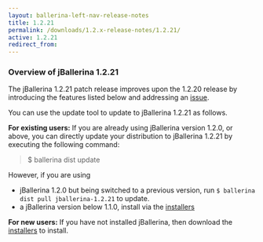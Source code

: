 ```yaml
---
layout: ballerina-left-nav-release-notes
title: 1.2.21
permalink: /downloads/1.2.x-release-notes/1.2.21/
active: 1.2.21
redirect_from:
---
```


### Overview of jBallerina 1.2.21
The jBallerina 1.2.21 patch release improves upon the 1.2.20 release by introducing the features listed below and addressing an [issue](https://github.com/ballerina-platform/ballerina-lang/issues/33539).

You can use the update tool to update to jBallerina 1.2.21 as follows.

**For existing users:**
If you are already using jBallerina version 1.2.0, or above, you can directly update your distribution to jBallerina 1.2.21 by executing the following command:

> $ ballerina dist update

However, if you are using

- jBallerina 1.2.0 but being switched to a previous version, run `$ ballerina dist pull jballerina-1.2.21` to update.
- a jBallerina version below 1.1.0, install via the [installers](https://ballerina.io/downloads/)

**For new users:**
If you have not installed jBallerina, then download the [installers](https://ballerina.io/downloads/) to install.

<style>.cGitButtonContainer, .cBallerinaTocContainer {display:none;}</style>



